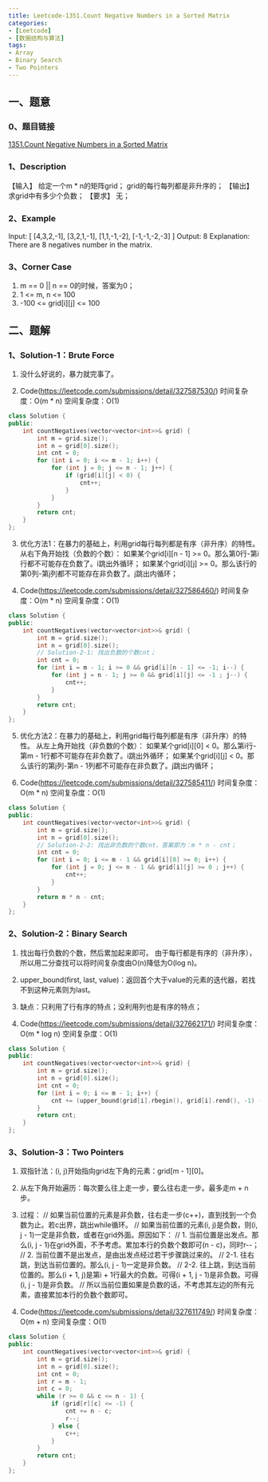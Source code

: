 ```yaml
---
title: Leetcode-1351.Count Negative Numbers in a Sorted Matrix
categories: 
- [Leetcode]
- [数据结构与算法]
tags: 
- Array
- Binary Search
- Two Pointers
---
```


## 一、题意

### 0、题目链接
[1351.Count Negative Numbers in a Sorted Matrix](https://leetcode.com/problems/count-negative-numbers-in-a-sorted-matrix/)

### 1、Description
【输入】
给定一个m * n的矩阵grid；
grid的每行每列都是非升序的；
【输出】
求grid中有多少个负数；
【要求】
无；

### 2、Example
Input: 
[
[4,3,2,-1],
[3,2,1,-1],
[1,1,-1,-2],
[-1,-1,-2,-3]
]
Output: 8
Explanation: There are 8 negatives number in the matrix.

<!-- more -->

### 3、Corner Case
1. m == 0 || n == 0的时候，答案为0；
2. 1 <= m, n <= 100
3. -100 <= grid[i][j] <= 100

## 二、题解

### 1、Solution-1：Brute Force
1. 没什么好说的，暴力就完事了。

2. Code(https://leetcode.com/submissions/detail/327587530/)
时间复杂度：O(m * n)
空间复杂度：O(1)
```C++
class Solution {
public:
    int countNegatives(vector<vector<int>>& grid) {
        int m = grid.size();
        int n = grid[0].size();
        int cnt = 0;
        for (int i = 0; i <= m - 1; i++) {
            for (int j = 0; j <= n - 1; j++) {
                if (grid[i][j] < 0) {
                    cnt++;
                }
            }
        }
        return cnt;
    }
};
```

3. 优化方法1：在暴力的基础上，利用grid每行每列都是有序（非升序）的特性。
从右下角开始找（负数的个数）：
如果某个grid[i][n - 1] >= 0。那么第0行-第i行都不可能存在负数了。i跳出外循环；
如果某个grid[i][j] >= 0。那么该行的第0列-第j列都不可能存在非负数了。j跳出内循环；

4. Code(https://leetcode.com/submissions/detail/327586460/)
时间复杂度：O(m * n)
空间复杂度：O(1)
```C++
class Solution {
public:
    int countNegatives(vector<vector<int>>& grid) {
        int m = grid.size();
        int n = grid[0].size();
        // Solution-2-1: 找出负数的个数cnt；
        int cnt = 0;
        for (int i = m - 1; i >= 0 && grid[i][n - 1] <= -1; i--) {
            for (int j = n - 1; j >= 0 && grid[i][j] <= -1 ; j--) {
                cnt++;
            }
        }
        return cnt;
    }
};
```

5. 优化方法2：在暴力的基础上，利用grid每行每列都是有序（非升序）的特性。
从左上角开始找（非负数的个数）：
如果某个grid[i][0] < 0。那么第i行-第m - 1行都不可能存在非负数了。i跳出外循环；
如果某个grid[i][j] < 0。那么该行的第j列-第n - 1列都不可能存在非负数了。j跳出内循环；

6. Code(https://leetcode.com/submissions/detail/327585411/)
时间复杂度：O(m * n)
空间复杂度：O(1)
```C++
class Solution {
public:
    int countNegatives(vector<vector<int>>& grid) {
        int m = grid.size();
        int n = grid[0].size();
        // Solution-2-2: 找出非负数的个数cnt，答案即为：m * n - cnt；
        int cnt = 0;
        for (int i = 0; i <= m - 1 && grid[i][0] >= 0; i++) {
            for (int j = 0; j <= n - 1 && grid[i][j] >= 0 ; j++) {
                cnt++;
            }
        }
        return m * n - cnt;
    }
};
```

### 2、Solution-2：Binary Search
1. 找出每行负数的个数，然后累加起来即可。
由于每行都是有序的（非升序），所以用二分查找可以将时间复杂度由O(n)降低为O(log n)。

2. upper_bound(first, last, value)：返回首个大于value的元素的迭代器，若找不到这种元素则为last。

3. 缺点：只利用了行有序的特点；没利用列也是有序的特点；

4. Code(https://leetcode.com/submissions/detail/327662171/)
时间复杂度：O(m * log n)
空间复杂度：O(1)
```C++
class Solution {
public:
    int countNegatives(vector<vector<int>>& grid) {
        int m = grid.size();
        int n = grid[0].size();
        int cnt = 0;
        for (int i = 0; i <= m - 1; i++) {
            cnt += (upper_bound(grid[i].rbegin(), grid[i].rend(), -1) - grid[i].rbegin());
        }
        return cnt;
    }
};
```

### 3、Solution-3：Two Pointers
1. 双指针法：(i, j)开始指向grid左下角的元素：grid[m - 1][0]。

2. 从左下角开始遍历：每次要么往上走一步，要么往右走一步。最多走m + n步。

3. 过程：
// 如果当前位置的元素是非负数，往右走一步(c++)，直到找到一个负数为止。若c出界，跳出while循环。
// 如果当前位置的元素(i, j)是负数，则(i, j - 1)一定是非负数，或者在grid外面。原因如下：
// 1. 当前位置是出发点。那么(i, j - 1)在grid外面，不予考虑。累加本行的负数个数即可(n - c)，同时r--；
// 2. 当前位置不是出发点，是由出发点经过若干步骤跳过来的。
// 2-1. 往右跳，到达当前位置的。那么(i, j - 1)一定是非负数。
// 2-2. 往上跳，到达当前位置的。那么(i + 1, j)是第i + 1行最大的负数。可得(i + 1, j - 1)是非负数。可得(i, j - 1)是非负数。
// 所以当前位置如果是负数的话，不考虑其左边的所有元素，直接累加本行的负数个数即可。

4. Code(https://leetcode.com/submissions/detail/327611749/)
时间复杂度：O(m + n)
空间复杂度：O(1)
```C++
class Solution {
public:
    int countNegatives(vector<vector<int>>& grid) {
        int m = grid.size();
        int n = grid[0].size();
        int cnt = 0;
        int r = m - 1;
        int c = 0;
        while (r >= 0 && c <= n - 1) {
            if (grid[r][c] <= -1) {
                cnt += n - c;
                r--;
            } else {
                c++;
            }
        }
        return cnt;
    }
};
```

















